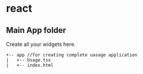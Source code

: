 # react

## Main App folder

Create all your widgets here.

```shell
+-- app //for creating complete uasage application
|   +-- Usage.tsx
|   +-- index.html
```
